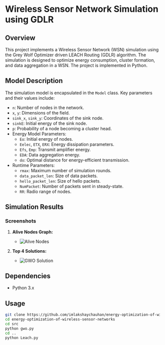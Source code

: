 # Wireless Sensor Network Simulation using GDLR

## Overview

This project implements a Wireless Sensor Network (WSN) simulation using the Grey Wolf Optimizer driven LEACH Routing (GDLR) algorithm. The simulation is designed to optimize energy consumption, cluster formation, and data aggregation in a WSN. The project is implemented in Python.

## Model Description

The simulation model is encapsulated in the `Model` class. Key parameters and their values include:

- `n`: Number of nodes in the network.
- `x`, `y`: Dimensions of the field.
- `sink_x`, `sink_y`: Coordinates of the sink node.
- `sinkE`: Initial energy of the sink node.
- `p`: Probability of a node becoming a cluster head.
- Energy Model Parameters:
  - `Eo`: Initial energy of nodes.
  - `Eelec`, `ETX`, `ERX`: Energy dissipation parameters.
  - `Efs`, `Emp`: Transmit amplifier energy.
  - `EDA`: Data aggregation energy.
  - `do`: Optimal distance for energy-efficient transmission.
- Runtime Parameters:
  - `rmax`: Maximum number of simulation rounds.
  - `data_packet_len`: Size of data packets.
  - `hello_packet_len`: Size of hello packets.
  - `NumPacket`: Number of packets sent in steady-state.
  - `RR`: Radio range of nodes.

## Simulation Results

### Screenshots

1. **Alive Nodes Graph:**
   - ![Alive Nodes](https://github.com/imlakshaychauhan/energy-optimization-of-wireless-sensor-networks/assets/70480042/4a5caf67-3d81-4e91-bbb9-5f5e1ceec44c)

2. **Top 4 Solutions:**
   - ![GWO Solution](https://github.com/imlakshaychauhan/energy-optimization-of-wireless-sensor-networks/assets/70480042/bb9e2059-f369-4d5f-b9cf-7ce5ff112902)


## Dependencies
- Python 3.x

## Usage

```bash
git clone https://github.com/imlakshaychauhan/energy-optimization-of-wireless-sensor-networks
cd energy-optimization-of-wireless-sensor-networks
cd src
python gwo.py
cd ..
python Leach.py
